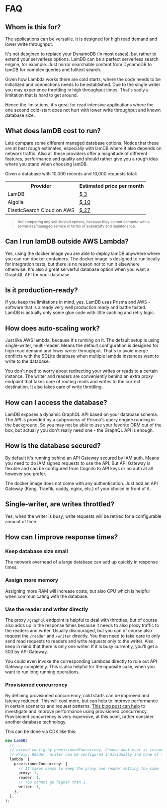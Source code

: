 # FAQ

## Whom is this for?

The applications can be versatile. It is designed for high read demand and lower write throughput.

It's not desgined to replace your DynamoDB (in most cases), but rather to extend your serverless options. LamDB can be a perfect serverless search engine, for example. Just mirror searchable content from DynamoDB to lamDB for complex queries and fulltext search.

Given how Lambda works there are cold starts, where the code needs to be initialized and connections needs to be established. Due to the single writer you may experience throttling in high throughput times. That's sadly a limitation that is hard to get around.

Hence the limitations, it's great for read intensive applications where the one second cold-start does not hurt with lower write throughput and known database size.

## What does lamDB cost to run?

Lets compare some different managed database options. Notice that these are at best rough estimates, especially with lamDB where it also depends on network traffic. Also all these providers offer a magnitude of different features, performance and quality and should rather give you a rough idea where you stand when choosing lamDB.

Given a database with 10,000 records and 10,000 requests total:

<table>
  <tr>
    <th>Provider</th>
    <th>Estimated price per month</th>
  </tr>
  <tr>
    <td>LamDB</td>
    <td><a href="https://calculator.aws/#/estimate?id=d6594b8f2759a8d6227653535c8a669b05c8b44f">$ 3</a></td>
  </tr>
  <tr>
    <td>Algolia</td>
    <td><a href="https://www.algolia.com/pricing/">$ 10</a></td>
  </tr>
  <tr>
    <td>ElasticSearch Cloud on AWS</td>
    <td><a href="https://cloud.elastic.co/pricing?elektra=pricing-page">$ 27</a></td>
  </tr>
</table>

> <small>Not comparing any self-hosted options, because they cannot compete with a serverless/managed service in terms of availability and maintenance.</small>

## Can I run lamDB outside AWS Lambda?

Yes, using the docker image you are able to deploy lamDB anywhere where you can run docker containers.
The docker image is designed to run locally for integration tests, but there is no reason not to run it elsewhere otherwise.
It's also a great serverful database option when you want a GraphQL API for your database.

## Is it production-ready?

If you keep the limitations in mind, yes. LamDB uses Prisma and AWS - software that is already very well production ready and battle tested. LamDB is actually only some glue code with little caching and retry logic.

## How does auto-scaling work?

Just like AWS lambda, because it's running on it. The default setup is using single-writer, multi-reader.
Means the default configuration is designed for high read demand and lower writer throughput. That's to avoid merge conflicts with the SQLite database when multiple lambda instances want to write to the database.

You don't need to worry about redirecting your writes or reads to a certain instance. The writer and readers are conveniently behind an extra proxy endpoint that takes care of routing reads and writes to the correct destination. It also takes care of write throttling.

## How can I access the database?

LamDB exposes a dynamic GraphQL API based on your database schema. The API is provided by a subprocess of Prisma's query engine running in the background.
So you may not be able to use your favorite ORM out of the box, but actually you don't really need one - the GraphQL API is enough.

## How is the database secured?

By default it's running behind an API Gateway secured by IAM auth. Means you need to do IAM signed requests to use the API.
But API Gateway is flexible and can be configured from Cognito to API keys or no auth at all however you prefer.

The docker image does not come with any authentication. Just add an API Gateway (Kong, Traefik, caddy, nginx, etc.) of your choice in front of it.

## Single-writer, are writes throttled?

Yes, when the writer is busy, write requests will be retried for a configurable amount of time.

## How can I improve response times?

### Keep database size small

The network overhead of a large database can add up quickly in response times.

### Assign more memory

Assigning more RAM will increase costs, but also CPU which is helpful when communicating with the database.

### Use the reader and writer directly

The proxy `/graphql` endpoint is helpful to deal with throttles, but of course also adds up in the response times because it needs to also proxy traffic to the readers and writer.
Usually discouraged, but you can of course also request the `/reader` and `/writer` directly. You then need to take care to only send read requests to readers and write requests only to the writer.
Also keep in mind that there is only one writer. If it is busy currently, you'll get a 503 by API Gateway.

You could even invoke the corresponding Lambdas directly to rule out API Gateway completely. This is also helpful for the opposite case, when you want to run long running operations.

### Provisioned concurrency

By defining provisioned concurrency, cold starts can be improved and latency reduced. This will cost more, but can help to improve performance in certain scenarios and request patterns. [This blog post can help](https://aws.amazon.com/fr/blogs/compute/creating-low-latency-high-volume-apis-with-provisioned-concurrency/) to investigate and improve performance using provisioned concurrency. Provisioned concurrency is very expensive, at this point, rather consider another database technology.

This can be done via CDK like this:

```typescript
new LamDB(
  // ...
  // extend config by provisionedConcurreny. Choose what ever is reasonable to your application.
  // Proxy, Reader, Writer can be configured individually and none of them are mandatory
  lambda: {
    provisionedConcurreny: {
      // It makes sense to keep the proxy and reader setting the same
      proxy: 1,
      reader: 1,
      // You cannot go higher than 1.
      writer: 1,
    },
  },
);
```
